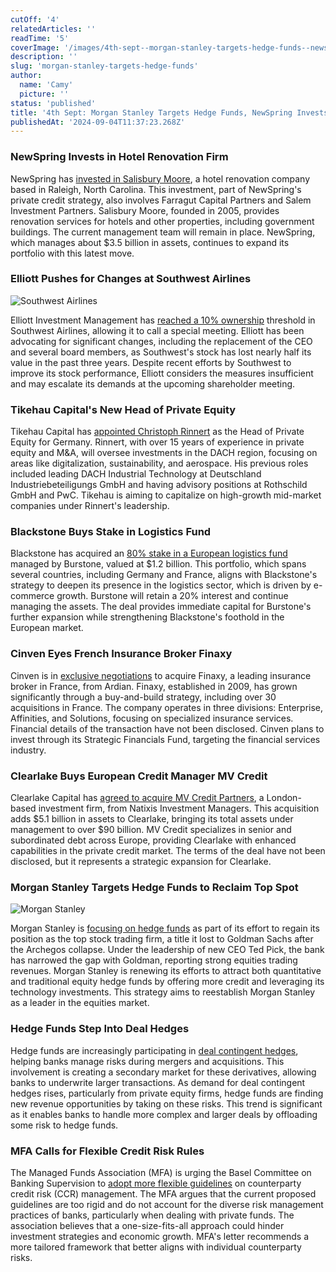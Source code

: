 ```yaml
---
cutOff: '4'
relatedArticles: ''
readTime: '5'
coverImage: '/images/4th-sept--morgan-stanley-targets-hedge-funds--newspring-invests-in-hotels-b--1--MzNT.webp'
description: ''
slug: 'morgan-stanley-targets-hedge-funds'
author:
  name: 'Camy'
  picture: ''
status: 'published'
title: '4th Sept: Morgan Stanley Targets Hedge Funds, NewSpring Invests in Hotels'
publishedAt: '2024-09-04T11:37:23.268Z'
---
```


### NewSpring Invests in Hotel Renovation Firm

NewSpring has [invested in Salisbury Moore](https://newspringcapital.com/news/2024/newspring-progress-equity-partners-farragut-capi[…]partners-invest-in-hotel-renovation-leader-salisbury-moore), a hotel renovation company based in Raleigh, North Carolina. This investment, part of NewSpring's private credit strategy, also involves Farragut Capital Partners and Salem Investment Partners. Salisbury Moore, founded in 2005, provides renovation services for hotels and other properties, including government buildings. The current management team will remain in place. NewSpring, which manages about $3.5 billion in assets, continues to expand its portfolio with this latest move.

### Elliott Pushes for Changes at Southwest Airlines

![Southwest Airlines](/images/4th-sept--morgan-stanley-targets-hedge-funds--newspring-invests-in-hotels-a--1--UyOT.webp)

Elliott Investment Management has [reached a 10% ownership](https://www.hedgeweek.com/elliott-has-power-to-call-southwest-airlines-special-meeting-after-reaching-10-stock-threshold/) threshold in Southwest Airlines, allowing it to call a special meeting. Elliott has been advocating for significant changes, including the replacement of the CEO and several board members, as Southwest's stock has lost nearly half its value in the past three years. Despite recent efforts by Southwest to improve its stock performance, Elliott considers the measures insufficient and may escalate its demands at the upcoming shareholder meeting.

### Tikehau Capital's New Head of Private Equity

Tikehau Capital has [appointed Christoph Rinnert](https://www.tikehaucapital.com/~/media/Files/T/Tikehau-Capital-V2/documents/media/en/pr-[…]s-christoph-rinnert-as-head-of-private-equity-germany.pdf) as the Head of Private Equity for Germany. Rinnert, with over 15 years of experience in private equity and M&A, will oversee investments in the DACH region, focusing on areas like digitalization, sustainability, and aerospace. His previous roles included leading DACH Industrial Technology at Deutschland Industriebeteiligungs GmbH and having advisory positions at Rothschild GmbH and PwC. Tikehau is aiming to capitalize on high-growth mid-market companies under Rinnert's leadership.

### Blackstone Buys Stake in Logistics Fund

Blackstone has acquired an [80% stake in a European logistics fund ](https://www.privateequitywire.co.uk/blackstone-acquires-majority-stake-in-1-2bn-european-logistics-fund/)managed by Burstone, valued at $1.2 billion. This portfolio, which spans several countries, including Germany and France, aligns with Blackstone's strategy to deepen its presence in the logistics sector, which is driven by e-commerce growth. Burstone will retain a 20% interest and continue managing the assets. The deal provides immediate capital for Burstone's further expansion while strengthening Blackstone's foothold in the European market.

### Cinven Eyes French Insurance Broker Finaxy

Cinven is in [exclusive negotiations](https://www.privateequitywire.co.uk/cinven-in-exclusive-negotiations-with-ardian-over-finaxy-group-acquisition/) to acquire Finaxy, a leading insurance broker in France, from Ardian. Finaxy, established in 2009, has grown significantly through a buy-and-build strategy, including over 30 acquisitions in France. The company operates in three divisions: Enterprise, Affinities, and Solutions, focusing on specialized insurance services. Financial details of the transaction have not been disclosed. Cinven plans to invest through its Strategic Financials Fund, targeting the financial services industry.

### Clearlake Buys European Credit Manager MV Credit

Clearlake Capital has [agreed to acquire MV Credit Partners](https://www.bnnbloomberg.ca/business/company-news/2024/09/03/clearlake-agrees-to-buy-private-credit-manager-mv-from-natixis/), a London-based investment firm, from Natixis Investment Managers. This acquisition adds $5.1 billion in assets to Clearlake, bringing its total assets under management to over $90 billion. MV Credit specializes in senior and subordinated debt across Europe, providing Clearlake with enhanced capabilities in the private credit market. The terms of the deal have not been disclosed, but it represents a strategic expansion for Clearlake.

### Morgan Stanley Targets Hedge Funds to Reclaim Top Spot

![Morgan Stanley](/images/4th-sept--morgan-stanley-targets-hedge-funds--newspring-invests-in-hotels-b--1--YxNj.webp)

Morgan Stanley is [focusing on hedge funds](https://www.hedgeweek.com/morgan-stanley-targets-hedge-funds-in-bid-to-reclaim-stock-trading-top-spot/#:~:text=Morgan%20Stanley%20is%20targeting%20hedge,report%20by%20the%20Financial%20Times.) as part of its effort to regain its position as the top stock trading firm, a title it lost to Goldman Sachs after the Archegos collapse. Under the leadership of new CEO Ted Pick, the bank has narrowed the gap with Goldman, reporting strong equities trading revenues. Morgan Stanley is renewing its efforts to attract both quantitative and traditional equity hedge funds by offering more credit and leveraging its technology investments. This strategy aims to reestablish Morgan Stanley as a leader in the equities market.

### Hedge Funds Step Into Deal Hedges

Hedge funds are increasingly participating in [deal contingent hedges](https://www.hedgeweek.com/hedge-funds-fuel-secondary-market-for-deal-contingent-hedges/#:~:text=Hedge%20funds%20are%20increasingly%20stepping,to%20a%20report%20by%20IFR.), helping banks manage risks during mergers and acquisitions. This involvement is creating a secondary market for these derivatives, allowing banks to underwrite larger transactions. As demand for deal contingent hedges rises, particularly from private equity firms, hedge funds are finding new revenue opportunities by taking on these risks. This trend is significant as it enables banks to handle more complex and larger deals by offloading some risk to hedge funds.

### MFA Calls for Flexible Credit Risk Rules

The Managed Funds Association (MFA) is urging the Basel Committee on Banking Supervision to [adopt more flexible guidelines](https://www.hedgeweek.com/mfa-encourages-bcbs-to-adopt-flexible-frisk-based-ccr-management-guidelines/) on counterparty credit risk (CCR) management. The MFA argues that the current proposed guidelines are too rigid and do not account for the diverse risk management practices of banks, particularly when dealing with private funds. The association believes that a one-size-fits-all approach could hinder investment strategies and economic growth. MFA's letter recommends a more tailored framework that better aligns with individual counterparty risks.